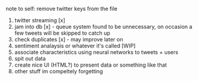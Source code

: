 note to self: remove twitter keys from the file

1. twitter streaming [x]
2. jam into db [x] - queue system found to be unnecessary, on occasion a few tweets will be skipped to catch up
3. check duplicates [x] - may improve later on
4. sentiment analaysis or whatever it's called [WIP]
5. associate characteristics using neural networks to tweets + users
6. spit out data
7. create nice UI (HTML?) to present data or something like that
8. other stuff im compeltely forgetting

